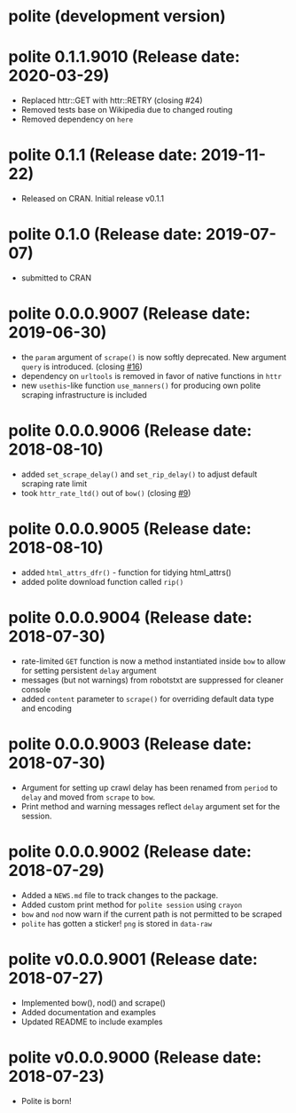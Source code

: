 # polite (development version)

# polite 0.1.1.9010 (Release date: 2020-03-29)

* Replaced httr::GET with httr::RETRY (closing #24)
* Removed tests base on Wikipedia due to changed routing
* Removed dependency on `here`

# polite 0.1.1 (Release date: 2019-11-22)

* Released on CRAN. Initial release v0.1.1

# polite 0.1.0 (Release date: 2019-07-07)

* submitted to CRAN

# polite 0.0.0.9007 (Release date: 2019-06-30)

* the `param` argument of `scrape()` is now softly deprecated. New argument `query` is introduced. (closing [#16](https://github.com/dmi3kno/polite/issues/16))
* dependency on `urltools` is removed in favor of native functions in `httr`
* new `usethis`-like function `use_manners()` for producing own polite scraping infrastructure is included

# polite 0.0.0.9006 (Release date: 2018-08-10)

* added `set_scrape_delay()` and `set_rip_delay()` to adjust default scraping rate limit
* took `httr_rate_ltd()` out of `bow()` (closing [#9](https://github.com/dmi3kno/polite/issues/9))

# polite 0.0.0.9005 (Release date: 2018-08-10)

* added `html_attrs_dfr()` - function for tidying html_attrs()
* added polite download function called `rip()`

# polite 0.0.0.9004 (Release date: 2018-07-30)

* rate-limited `GET` function is now a method instantiated inside `bow` to allow for setting persistent `delay` argument
* messages (but not warnings) from robotstxt are suppressed for cleaner console
* added `content` parameter to `scrape()` for overriding default data type and encoding

# polite 0.0.0.9003 (Release date: 2018-07-30)

* Argument for setting up crawl delay has been renamed from `period` to `delay` and moved from `scrape` to `bow`.
* Print method and warning messages reflect `delay` argument set for the session.

# polite 0.0.0.9002 (Release date: 2018-07-29)

* Added a `NEWS.md` file to track changes to the package.
* Added custom print method for `polite session` using `crayon`
* `bow` and `nod` now warn if the current path is not permitted to be scraped 
* `polite` has gotten a sticker! `png` is stored in `data-raw`


# polite v0.0.0.9001 (Release date: 2018-07-27)

* Implemented bow(), nod() and scrape()
* Added documentation and examples
* Updated README to include examples


# polite v0.0.0.9000 (Release date: 2018-07-23)

* Polite is born!
